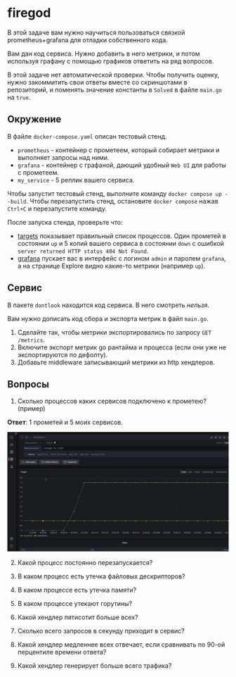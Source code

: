 # firegod

В этой задаче вам нужно научиться пользоваться связкой prometheus+grafana для отладки собственного кода.

Вам дан код сервиса. Нужно добавить в него метрики, и потом используя графану с помощью графиков ответить на ряд вопросов.

В этой задаче нет автоматической проверки. Чтобы получить оценку, нужно закоммитить свои ответы вместе со скриншотами в репозиторий, и поменять значение константы в `Solved` в файле `main.go` на `true`.

## Окружение

В файле `docker-compose.yaml` описан тестовый стенд.

- `prometheus` - контейнер с прометеем, который собирает метрики и выполняет запросы над ними.
- `grafana` - контейнер с графаной, дающий удобный `Web UI` для работы с прометеем.
- `my_service` - 5 реплик вашего сервиса.

Чтобы запустит тестовый стенд, выполните команду `docker compose up --build`. Чтобы перезапустить стенд, остановите `docker compose` нажав `Ctrl+C` и перезапустите команду.

После запуска стенда, проверьте что:
  - [targets](http://localhost:9090/targets) показывает правильный список процессов. Один прометей в состоянии `up` и 5 копий вашего сервиса в состоянии `down` с ошибкой `server returned HTTP status 404 Not Found`.
  - [grafana](http://localhost:3000/explore) пускает вас в интерфейс с логином `admin` и паролем `grafana`, а на странице Explore видно какие-то метрики (например `up`).

## Сервис

В пакете `dontlook` находится код сервиса. В него смотреть *нельзя*.

Вам нужно дописать код сбора и экспорта метрик в файл `main.go`.

1. Сделайте так, чтобы метрики экспортировались по запросу `GET /metrics`.
2. Включите экспорт метрик go рантайма и процесса (если они уже не экспортируются по дефолту).
3. Добавьте middleware записывающий метрики из http хендлеров.

## Вопросы

1. Сколько процессов каких сервисов подключено к прометею? (пример)

**Ответ**: 1 прометей и 5 моих сервисов.

![](screenshots/up.png)

2. Какой процесс постоянно перезапускается?

3. В каком процесс есть утечка файловых дескрипторов?

4. В каком процессе есть утечка памяти?

5. В каком процессе утекают горутины?

6. Какой хендлер пятисотит больше всех?

7. Сколько всего запросов в секунду приходит в сервис?

8. Какой хендлер медленнее всех отвечает, если сравнивать по 90-ой перцентиле времени ответа?

9. Какой хендлер генерирует больше всего трафика?

